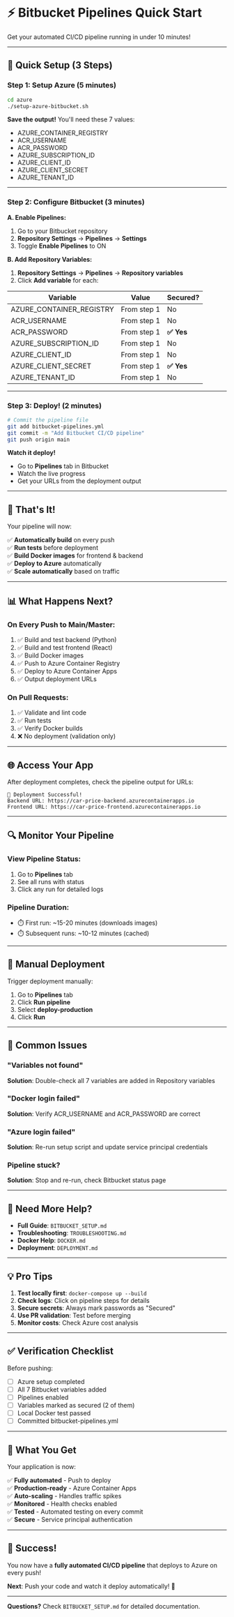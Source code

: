 # ⚡ Bitbucket Pipelines Quick Start

Get your automated CI/CD pipeline running in under 10 minutes!

---

## 🎯 Quick Setup (3 Steps)

### Step 1: Setup Azure (5 minutes)

```bash
cd azure
./setup-azure-bitbucket.sh
```

**Save the output!** You'll need these 7 values:
- AZURE_CONTAINER_REGISTRY
- ACR_USERNAME
- ACR_PASSWORD
- AZURE_SUBSCRIPTION_ID
- AZURE_CLIENT_ID
- AZURE_CLIENT_SECRET
- AZURE_TENANT_ID

---

### Step 2: Configure Bitbucket (3 minutes)

**A. Enable Pipelines:**
1. Go to your Bitbucket repository
2. **Repository Settings** → **Pipelines** → **Settings**
3. Toggle **Enable Pipelines** to ON

**B. Add Repository Variables:**
1. **Repository Settings** → **Pipelines** → **Repository variables**
2. Click **Add variable** for each:

| Variable | Value | Secured? |
|----------|-------|----------|
| AZURE_CONTAINER_REGISTRY | From step 1 | No |
| ACR_USERNAME | From step 1 | No |
| ACR_PASSWORD | From step 1 | **✅ Yes** |
| AZURE_SUBSCRIPTION_ID | From step 1 | No |
| AZURE_CLIENT_ID | From step 1 | No |
| AZURE_CLIENT_SECRET | From step 1 | **✅ Yes** |
| AZURE_TENANT_ID | From step 1 | No |

---

### Step 3: Deploy! (2 minutes)

```bash
# Commit the pipeline file
git add bitbucket-pipelines.yml
git commit -m "Add Bitbucket CI/CD pipeline"
git push origin main
```

**Watch it deploy!**
- Go to **Pipelines** tab in Bitbucket
- Watch the live progress
- Get your URLs from the deployment output

---

## 🎊 That's It!

Your pipeline will now:

✅ **Automatically build** on every push  
✅ **Run tests** before deployment  
✅ **Build Docker images** for frontend & backend  
✅ **Deploy to Azure** automatically  
✅ **Scale automatically** based on traffic  

---

## 📊 What Happens Next?

### On Every Push to Main/Master:
1. ✅ Build and test backend (Python)
2. ✅ Build and test frontend (React)
3. ✅ Build Docker images
4. ✅ Push to Azure Container Registry
5. ✅ Deploy to Azure Container Apps
6. ✅ Output deployment URLs

### On Pull Requests:
1. ✅ Validate and lint code
2. ✅ Run tests
3. ✅ Verify Docker builds
4. ❌ No deployment (validation only)

---

## 🌐 Access Your App

After deployment completes, check the pipeline output for URLs:

```
🚀 Deployment Successful!
Backend URL: https://car-price-backend.azurecontainerapps.io
Frontend URL: https://car-price-frontend.azurecontainerapps.io
```

---

## 🔍 Monitor Your Pipeline

### View Pipeline Status:
1. Go to **Pipelines** tab
2. See all runs with status
3. Click any run for detailed logs

### Pipeline Duration:
- ⏱️ First run: ~15-20 minutes (downloads images)
- ⏱️ Subsequent runs: ~10-12 minutes (cached)

---

## 🚀 Manual Deployment

Trigger deployment manually:

1. Go to **Pipelines** tab
2. Click **Run pipeline**
3. Select **deploy-production**
4. Click **Run**

---

## 🐛 Common Issues

### "Variables not found"
**Solution**: Double-check all 7 variables are added in Repository variables

### "Docker login failed"
**Solution**: Verify ACR_USERNAME and ACR_PASSWORD are correct

### "Azure login failed"
**Solution**: Re-run setup script and update service principal credentials

### Pipeline stuck?
**Solution**: Stop and re-run, check Bitbucket status page

---

## 📖 Need More Help?

- **Full Guide**: `BITBUCKET_SETUP.md`
- **Troubleshooting**: `TROUBLESHOOTING.md`
- **Docker Help**: `DOCKER.md`
- **Deployment**: `DEPLOYMENT.md`

---

## 💡 Pro Tips

1. **Test locally first**: `docker-compose up --build`
2. **Check logs**: Click on pipeline steps for details
3. **Secure secrets**: Always mark passwords as "Secured"
4. **Use PR validation**: Test before merging
5. **Monitor costs**: Check Azure cost analysis

---

## ✅ Verification Checklist

Before pushing:

- [ ] Azure setup completed
- [ ] All 7 Bitbucket variables added
- [ ] Pipelines enabled
- [ ] Variables marked as secured (2 of them)
- [ ] Local Docker test passed
- [ ] Committed bitbucket-pipelines.yml

---

## 🎯 What You Get

Your application is now:

✅ **Fully automated** - Push to deploy  
✅ **Production-ready** - Azure Container Apps  
✅ **Auto-scaling** - Handles traffic spikes  
✅ **Monitored** - Health checks enabled  
✅ **Tested** - Automated testing on every commit  
✅ **Secure** - Service principal authentication  

---

## 🎉 Success!

You now have a **fully automated CI/CD pipeline** that deploys to Azure on every push!

**Next**: Push your code and watch it deploy automatically! 🚀

---

**Questions?** Check `BITBUCKET_SETUP.md` for detailed documentation.
